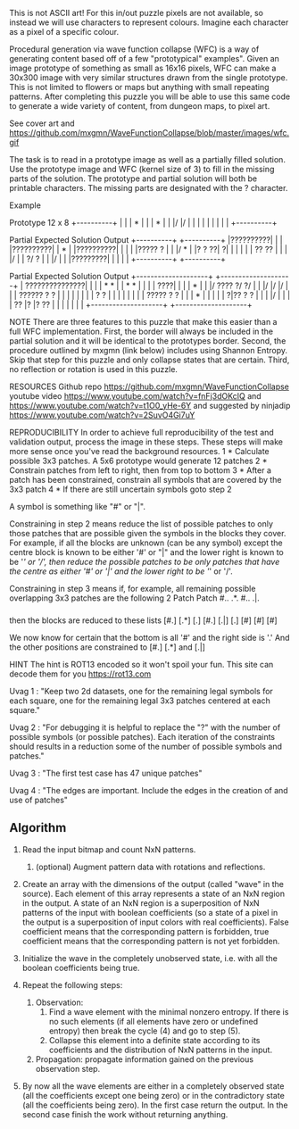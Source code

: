 This is not ASCII art! For this in/out puzzle pixels are not available, so instead we will use characters to represent colours. Imagine each character as a pixel of a specific colour.

Procedural generation via wave function collapse (WFC) is a way of generating content based off of a few "prototypical" examples". Given an image prototype of something as small as 16x16 pixels, WFC can make a 30x300 image with very similar structures drawn from the single prototype. This is not limited to flowers or maps but anything with small repeating patterns. After completing this puzzle you will be able to use this same code to generate a wide variety of content, from dungeon maps, to pixel art.

See cover art and
https://github.com/mxgmn/WaveFunctionCollapse/blob/master/images/wfc.gif

The task is to read in a prototype image as well as a partially filled solution. Use the prototype image and WFC (kernel size of 3) to fill in the missing parts of the solution. The prototype and partial solution will both be printable characters. The missing parts are designated with the ? character.

Example

Prototype
12 x 8
+----------+
|          |
|  *       |
| \|    *  |
|  |/   |/ |
|  |    |  |
| \|    |  |
+----------+

Partial          Expected
Solution          Output
+----------+    +----------+
|??????????|    |          |
|??????????|    |  *       |
|??????????|    | \|       |
|?????  ?  |    |  |/   *  |
|? ? ??\| ?|    |  |   \|  |
| ??    ?? |    | \|    |/ |
|  ?/   ?  |    |  |/   |  |
|??????\???|    |  |   \|  |
+----------+    +----------+

Partial                     Expected
Solution                     Output
+--------------------+   +--------------------+
|     ???????????????|   |                    |
|  *         *       |   |  *         *       |
| \|        \|   ????|   | \|        \|    *  |
|  |/  ????  ?/   ?/ |   |  |/        |/   |/ |
|  |  ?????? ?    ?  |   |  |         |    |  |
|  |         ?    ?  |   |  |         |    |  |
|  |  ?????  ?    ?  |   |  |    *    |    |  |
|  |   ?|??  ?    ?  |   |  |    |/   |    |  |
| \??   |?  \|?   ?? |   | \|    |   \|    |  |
+--------------------+   +--------------------+


NOTE There are three features to this puzzle that make this easier than a full WFC implementation. First, the border will always be included in the partial solution and it will be identical to the prototypes border. Second, the procedure outlined by mxgmn (link below) includes using Shannon Entropy. Skip that step for this puzzle and only collapse states that are certain. Third, no reflection or rotation is used in this puzzle.

RESOURCES
Github repo https://github.com/mxgmn/WaveFunctionCollapse
youtube video https://www.youtube.com/watch?v=fnFj3dOKcIQ
and https://www.youtube.com/watch?v=t1O0_yHe-6Y
and suggested by ninjadip https://www.youtube.com/watch?v=2SuvO4Gi7uY

REPRODUCIBILITY In order to achieve full reproducibility of the test and validation output, process the image in these steps. These steps will make more sense once you've read the background resources.
1 * Calculate possible 3x3 patches. A 5x6 prototype would generate 12 patches
2 * Constrain patches from left to right, then from top to bottom
3 * After a patch has been constrained, constrain all symbols that are covered by the 3x3 patch
4 * If there are still uncertain symbols goto step 2

A symbol is something like "#" or "|".

Constraining in step 2 means reduce the list of possible patches to only those patches that are possible given the symbols in the blocks they cover. For example, if all the blocks are unknown (can be any symbol) except the centre block is known to be either '#' or "|" and the lower right is known to be '*' or '/', then reduce the possible patches to be only patches that have the centre as either '#' or '|' and the lower right to be '*' or '/'.

Constraining in step 3 means if, for example, all remaining possible overlapping 3x3 patches are the following 2
Patch   Patch
#..    .*.
#..    .|.
###    ###

then the blocks are reduced to these lists
[#.] [.*] [.]
[#.] [.|] [.]
[#]  [#]  [#]


We now know for certain that the bottom is all '#' and the right side is '.'
And the other positions are constrained to [#.] [.*] and [.|]

HINT The hint is ROT13 encoded so it won't spoil your fun. This site can decode them for you https://rot13.com

Uvag 1 : "Keep two 2d datasets, one for the remaining legal symbols for each square, one for the remaining legal 3x3 patches centered at each square."

Uvag 2 : "For debugging it is helpful to replace the "?" with the number of possible symbols (or possible patches). Each iteration of the constraints should results in a reduction some of the number of possible symbols and patches."

Uvag 3 : "The first test case has 47 unique patches"

Uvag 4 : "The edges are important. Include the edges in the creation of and use of patches"


## Algorithm
1. Read the input bitmap and count NxN patterns.
    1. (optional) Augment pattern data with rotations and reflections.

2. Create an array with the dimensions of the output (called "wave" in the source). Each element of this array represents a state of an NxN region in the output. A state of an NxN region is a superposition of NxN patterns of the input with boolean coefficients (so a state of a pixel in the output is a superposition of input colors with real coefficients). False coefficient means that the corresponding pattern is forbidden, true coefficient means that the corresponding pattern is not yet forbidden.

3. Initialize the wave in the completely unobserved state, i.e. with all the boolean coefficients being true.

4. Repeat the following steps:
    1. Observation:
        1. Find a wave element with the minimal nonzero entropy. If there is no such elements (if all elements have zero or undefined entropy) then break the cycle (4) and go to step (5).
        2. Collapse this element into a definite state according to its coefficients and the distribution of NxN patterns in the input.
    2. Propagation: propagate information gained on the previous observation step.

5. By now all the wave elements are either in a completely observed state (all the coefficients except one being zero) or in the contradictory state (all the coefficients being zero). In the first case return the output. In the second case finish the work without returning anything.